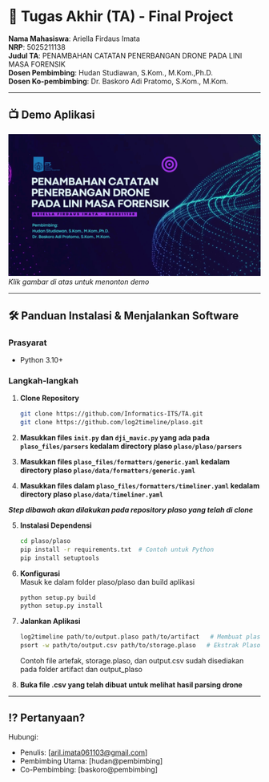 # 🏁 Tugas Akhir (TA) - Final Project

**Nama Mahasiswa**: Ariella Firdaus Imata  
**NRP**: 5025211138  
**Judul TA**: PENAMBAHAN CATATAN PENERBANGAN DRONE PADA 
LINI MASA FORENSIK  
**Dosen Pembimbing**: Hudan Studiawan, S.Kom., M.Kom.,Ph.D.  
**Dosen Ko-pembimbing**: Dr. Baskoro Adi Pratomo, S.Kom., M.Kom.

---

## 📺 Demo Aplikasi  


[![Demo Aplikasi](/assets/image.png)](https://www.youtube.com/watch?v=JFDYqSBl2NU)  
*Klik gambar di atas untuk menonton demo*

---


## 🛠 Panduan Instalasi & Menjalankan Software  

### Prasyarat  
- Python 3.10+

### Langkah-langkah  
1. **Clone Repository**  
   ```bash
   git clone https://github.com/Informatics-ITS/TA.git
   git clone https://github.com/log2timeline/plaso.git
   ```
2. **Masukkan files ```init.py``` dan ```dji_mavic.py``` yang ada pada  ```plaso_files/parsers``` kedalam directory plaso ```plaso/plaso/parsers```**

3. **Masukkan files ```plaso_files/formatters/generic.yaml``` kedalam directory plaso ```plaso/data/formatters/generic.yaml```**

4. **Masukkan files dalam ```plaso_files/formatters/timeliner.yaml``` kedalam directory plaso ```plaso/data/timeliner.yaml```**

***Step dibawah akan dilakukan pada repository plaso yang telah di clone***

5. **Instalasi Dependensi**
   ```bash
   cd plaso/plaso
   pip install -r requirements.txt  # Contoh untuk Python
   pip install setuptools
   ```
6. **Konfigurasi**  
   Masuk ke dalam folder plaso/plaso dan build aplikasi
   ```bash
   python setup.py build
   python setup.py install
   ```
7. **Jalankan Aplikasi**
   ```bash
   log2timeline path/to/output.plaso path/to/artifact   # Membuat plaso storage
   psort -w path/to/output.csv path/to/storage.plaso   # Ekstrak Plaso Storage yang dibuat
   ```
   Contoh file artefak, storage.plaso, dan output.csv sudah disediakan pada folder artifact dan output_plaso

8. **Buka file .csv yang telah dibuat untuk melihat hasil parsing drone**

---

## ⁉️ Pertanyaan?

Hubungi:
- Penulis: [aril.imata061103@gmail.com]
- Pembimbing Utama: [hudan@pembimbing]
- Co-Pembimbing: [baskoro@pembimbing]
